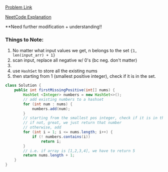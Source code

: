 [Problem Link](https://leetcode.com/problems/first-missing-positive/description/) 

[NeetCode Explanation](https://www.google.com/search?q=leetcode+find+first+missing+positive&oq=leetcode+find+first+&gs_lcrp=EgZjaHJvbWUqBwgAEAAYgAQyBwgAEAAYgAQyBwgBEAAYgAQyBggCEEUYOTIHCAMQABiABDIKCAQQABiGAxiKBTIKCAUQABiGAxiKBTIKCAYQABiGAxiKBTIKCAcQABiGAxiKBdIBCDM5NDFqMGo3qAIAsAIA&sourceid=chrome&ie=UTF-8#fpstate=ive&vld=cid:247c56e0,vid:8g78yfzMlao,st:0)

**Need further modification + understanding!!
### Things to Note:
1. No matter what input values we get, n belongs to the set `{1, len(input_arr) + 1}`
2. scan input, replace all negative w/ 0's (bc neg. don't matter)
3. 
4. use `HashSet` to store all the existing nums
5.  then starting from 1 (smallest positive integer), check if it is in the set. 


```java
class Solution {
    public int firstMissingPositive(int[] nums) {
        HashSet <Integer> numbers = new HashSet<>();
        // add existing numbers to a hashset
        for (int num : nums) {
            numbers.add(num);
        }
        // starting from the smallest pos integer, check if it is in the set
        // if not, great, we just return that number
        // otherwise, add 
        for (int i = 1; i <= nums.length; i++) {
            if (! numbers.contains(i))
                return i;
        }
        // i.e. if array is [1,2,3,4], we have to return 5
        return nums.length + 1;
    }
}
```


